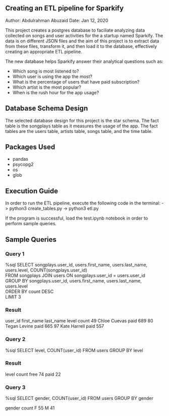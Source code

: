 ## Creating an ETL pipeline for Sparkify 
Author: Abdulrahman Abuzaid
Date: Jan 12, 2020

This project creates a postgres database to faciliate analyzing data collected on songs
and user activities for the a startup named Sparkify. The data is on different JSON files
and the aim of this project is to extract data from these files, transform it, and then load
it to the database, effectively creating an appropriate ETL pipeline.

The new database helps Sparkify answer their analytical questions such as:
 - Which song is most listened to?
 - Which user is using the app the most?
 - What is the percentage of users that have paid subscription?
 - Which artist is the most popular?
 - When is the rush hour for the app usage?
 
## Database Schema Design
The selected database design for this project is the star schema. The fact table is the
songplays table as it measures the usage of the app. The fact tables are the users table, 
artists table, songs table, and the time table. 

## Packages Used
 - pandas
 - psycopg2
 - os
 - glob
 
## Execution Guide
In order to run the ETL pipeline, execute the following code in the terminal:
-> python3 create_tables.py
-> python3 etl.py

If the program is successful, load the test.ipynb notebook in order to perform sample queries.

## Sample Queries
### Query 1
%sql SELECT songplays.user_id, users.first_name, users.last_name, users.level, COUNT(songplays.user_id)  \
FROM songplays JOIN users ON songplays.user_id = users.user_id \
GROUP BY songplays.user_id, users.first_name, users.last_name, users.level \
ORDER BY count DESC \
LIMIT 3

### Result

user_id	first_name	last_name	level	count
49	Chloe	Cuevas	paid	689
80	Tegan	Levine	paid	665
97	Kate	Harrell	paid	557

### Query 2

%sql SELECT level, COUNT(user_id) FROM users GROUP BY level

### Result

level	count
free	74
paid	22

### Query 3

%sql SELECT gender, COUNT(user_id) FROM users GROUP BY gender

gender	count
F	55
M	41